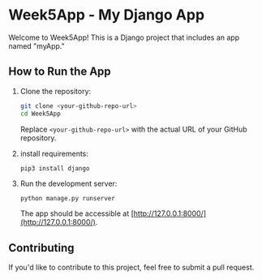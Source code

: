 # Week5App - My Django App

Welcome to Week5App! This is a Django project that includes an app named "myApp."

## How to Run the App

1. Clone the repository:

    ```bash
    git clone <your-github-repo-url>
    cd Week5App
    ```

   Replace `<your-github-repo-url>` with the actual URL of your GitHub repository.

2. install requirements:

    ```
    pip3 install django
    ```

3. Run the development server:

    ```bash
    python manage.py runserver
    ```

   The app should be accessible at [http://127.0.0.1:8000/](http://127.0.0.1:8000/).


## Contributing

If you'd like to contribute to this project, feel free to submit a pull request.
